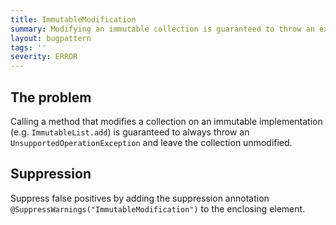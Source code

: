 ```yaml
---
title: ImmutableModification
summary: Modifying an immutable collection is guaranteed to throw an exception and leave the collection unmodified
layout: bugpattern
tags: ''
severity: ERROR
---
```


<!--
*** AUTO-GENERATED, DO NOT MODIFY ***
To make changes, edit the @BugPattern annotation or the explanation in docs/bugpattern.
-->


## The problem
Calling a method that modifies a collection on an immutable implementation (e.g.
`ImmutableList.add`) is guaranteed to always throw an
`UnsupportedOperationException` and leave the collection unmodified.

## Suppression
Suppress false positives by adding the suppression annotation `@SuppressWarnings("ImmutableModification")` to the enclosing element.

